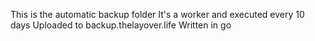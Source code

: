 This is the automatic backup folder
It's a worker and executed every 10 days
Uploaded to backup.thelayover.life
Written in go

